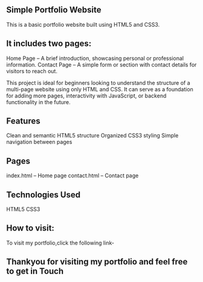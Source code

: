 
## Simple Portfolio Website
This is a basic portfolio website built using HTML5 and CSS3. 

## It includes two pages:
  Home Page – A brief introduction, showcasing personal or professional information.
  Contact Page – A simple form or section with contact details for visitors to reach out.

This project is ideal for beginners looking to understand the structure of a multi-page website using only HTML and CSS. 
It can serve as a foundation for adding more pages, interactivity with JavaScript, or backend functionality in the future.

## Features
  Clean and semantic HTML5 structure
  Organized CSS3 styling
  Simple navigation between pages

## Pages
  index.html – Home page
  contact.html – Contact page

## Technologies Used
  HTML5
  CSS3

## How to visit:
To visit my portfolio,click the following link-


## Thankyou for visiting my portfolio and feel free to get in Touch

